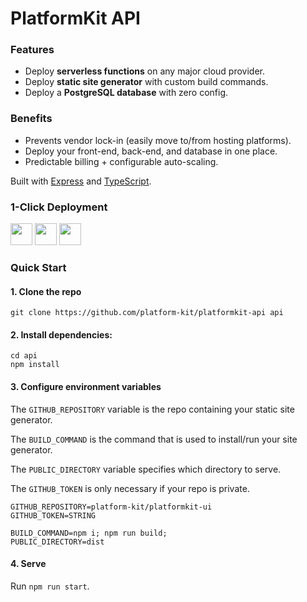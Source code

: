 # PlatformKit API

### Features
- Deploy **serverless functions** on any major cloud provider.
- Deploy **static site generator** with custom build commands.
- Deploy a **PostgreSQL database** with zero config.

### Benefits
- Prevents vendor lock-in (easily move to/from hosting platforms).
- Deploy your front-end, back-end, and database in one place.
- Predictable billing + configurable auto-scaling.

Built with [Express](https://expressjs.com) and [TypeScript](https://www.typescriptlang.org/).
### 1-Click Deployment

<a href="https://heroku.com/deploy?template=https://github.com/platform-kit/platformkit-api" target="_blank"><img src="https://www.herokucdn.com/deploy/button.svg" height="35"></a> <a href="https://render.com/deploy?repo=https://github.com/platform-kit/platformkit-api" target="_blank"><img src="https://render.com/images/deploy-to-render-button.svg" height="35"></a> <a href="https://cloud.digitalocean.com/apps/new?repo=https://github.com/platform-kit/platformkit-api/tree/main" target="_blank"><img src="https://www.deploytodo.com/do-btn-blue.svg" height="35"></a>

### Quick Start
#### 1. Clone the repo

```
git clone https://github.com/platform-kit/platformkit-api api
```

#### 2. Install dependencies:

```
cd api
npm install
```

#### 3. Configure environment variables

The `GITHUB_REPOSITORY` variable is the repo containing your static site generator.

The `BUILD_COMMAND` is the command that is used to install/run your site generator.

The `PUBLIC_DIRECTORY` variable specifies which directory to serve.

The `GITHUB_TOKEN` is only necessary if your repo is private.

```
GITHUB_REPOSITORY=platform-kit/platformkit-ui
GITHUB_TOKEN=STRING

BUILD_COMMAND=npm i; npm run build;
PUBLIC_DIRECTORY=dist
```

#### 4. Serve

Run `npm run start`.